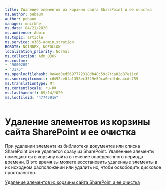 ```yaml
---
title: Удаление элементов из корзины сайта SharePoint и ее очистка
ms.author: pebaum
author: pebaum
manager: mnirkhe
ms.date: 04/21/2020
ms.audience: Admin
ms.topic: article
ms.service: o365-administration
ROBOTS: NOINDEX, NOFOLLOW
localization_priority: Normal
ms.collection: Adm_O365
ms.custom:
- "9000209"
- "3175"
ms.openlocfilehash: 0e6ed0ed5697772318db48c59c7fca02d87e11c6
ms.sourcegitcommit: c6692ce0fa1358ec3529e59ca0ecdfdea4cdc759
ms.translationtype: MT
ms.contentlocale: ru-RU
ms.lasthandoff: 09/14/2020
ms.locfileid: "47745916"
---
```

# <a name="delete-items-or-empty-the-recycle-bin-of-a-sharepoint-site"></a>Удаление элементов из корзины сайта SharePoint и ее очистка 

При удалении элемента из библиотеки документов или списка SharePoint он не удаляется сразу из SharePoint. Удаленные элементы помещаются в корзину сайта в течение определенного периода времени. В это время вы можете восстановить удаленные элементы в их исходном расположении или удалить их, чтобы освободить дисковое пространство.

[Удаление элементов из корзины сайта SharePoint и ее очистка](https://support.office.com/article/2e713599-d13e-40d6-96dc-66f0a366f74e)